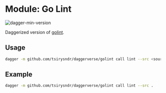# Module: Go Lint

![dagger-min-version](https://img.shields.io/badge/dagger%20version-v0.9.11-green)

Daggerized version of [golint](https://github.com/golang/lint).

## Usage

```sh
dagger -m github.com/tsirysndr/daggerverse/golint call lint --src <source>
```

## Example

```sh
dagger -m github.com/tsirysndr/daggerverse/golint call lint --src .
```
